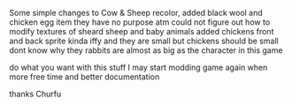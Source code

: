 Some simple changes to Cow & Sheep recolor, 
added black wool and chicken egg item they have no purpose atm
could not figure out how to modify textures of sheard sheep and baby animals
added chickens front and back sprite kinda iffy and they are small but chickens should be small dont know why they rabbits are almost as big as the character in this game


do what you want with this stuff I may start modding game again when more free time and better documentation 

thanks
Churfu
